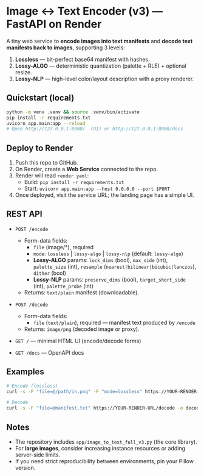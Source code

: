 
# Image ↔ Text Encoder (v3) — FastAPI on Render

A tiny web service to **encode images into text manifests** and **decode text manifests back to images**, supporting 3 levels:

1. **Lossless** — bit-perfect base64 manifest with hashes.
2. **Lossy-ALGO** — deterministic quantization (palette + RLE) + optional resize.
3. **Lossy-NLP** — high-level color/layout description with a proxy renderer.

## Quickstart (local)

```bash
python -m venv .venv && source .venv/bin/activate
pip install -r requirements.txt
uvicorn app.main:app --reload
# Open http://127.0.0.1:8000/  (UI) or http://127.0.0.1:8000/docs
```

## Deploy to Render

1. Push this repo to GitHub.
2. On Render, create a **Web Service** connected to the repo.
3. Render will read `render.yaml`:
   - Build: `pip install -r requirements.txt`
   - Start: `uvicorn app.main:app --host 0.0.0.0 --port $PORT`
4. Once deployed, visit the service URL; the landing page has a simple UI.

## REST API

- `POST /encode`
  - Form-data fields:
    - `file` (image/*), required
    - `mode`: `lossless` | `lossy-algo` | `lossy-nlp` (default: `lossy-algo`)
    - **Lossy-ALGO** params: `lock_dims` (bool), `max_side` (int), `palette_size` (int), `resample` (`nearest|bilinear|bicubic|lanczos`), `dither` (bool)
    - **Lossy-NLP** params: `preserve_dims` (bool), `target_short_side` (int), `palette_probe` (int)
  - Returns: `text/plain` manifest (downloadable).

- `POST /decode`
  - Form-data fields:
    - `file` (`text/plain`), required — manifest text produced by `/encode`
  - Returns: `image/png` (decoded image or proxy).

- `GET /` — minimal HTML UI (encode/decode forms)
- `GET /docs` — OpenAPI docs

## Examples

```bash
# Encode (lossless)
curl -s -F "file=@/path/in.png" -F "mode=lossless" https://YOUR-RENDER-URL/encode -o manifest.txt

# Decode
curl -s -F "file=@manifest.txt" https://YOUR-RENDER-URL/decode -o decoded.png
```

## Notes
- The repository includes `app/image_to_text_full_v3.py` (the core library).
- For **large images**, consider increasing instance resources or adding server-side limits.
- If you need strict reproducibility between environments, pin your Pillow version.
